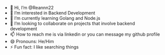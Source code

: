 - 👋 Hi, I’m @Reannn22
- 👀 I’m interested in Backend Development
- 🌱 I’m currently learning Golang and Node.js
- 💞️ I’m looking to collaborate on projects that involve backend development
- 📫 How to reach me is via linkedin or you can message my github profile
- 😄 Pronouns: He/Him
- ⚡ Fun fact: I like searching things

<!---
Reannn22/Reannn22 is a ✨ special ✨ repository because its `README.md` (this file) appears on your GitHub profile.
You can click the Preview link to take a look at your changes.
--->
